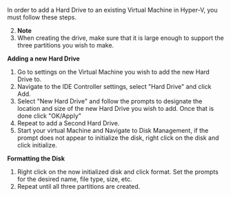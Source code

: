 In order to add a Hard Drive to an existing Virtual Machine in Hyper-V, you must follow these steps.

2. **Note**
3. When creating the drive, make sure that it is large enough to support the three partitions you wish to make.

**Adding a new Hard Drive**

1. Go to settings on the Virtual Machine you wish to add the new Hard Drive to.
2. Navigate to the IDE Controller settings, select "Hard Drive" and click Add.
3. Select "New Hard Drive" and follow the prompts to designate the location and size of the new Hard Drive you wish to add. Once that is done click "OK/Apply"
4. Repeat to add a Second Hard Drive.
5. Start your virtual Machine and Navigate to Disk Management, if the prompt does not appear to initialize the disk, right click on the disk and click initialize.



**Formatting the Disk**

1. Right click on the now initialized disk and click format. Set the prompts for the desired name, file type, size, etc.
2. Repeat until all three partitions are created.

